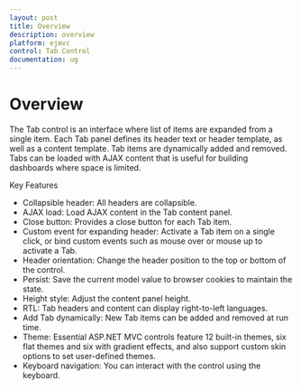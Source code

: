 ```yaml
---
layout: post
title: Overview
description: overview
platform: ejmvc
control: Tab Control
documentation: ug
---
```


# Overview

The Tab control is an interface where list of items are expanded from a single item. Each Tab panel defines its header text or header template, as well as a content template. Tab items are dynamically added and removed. Tabs can be loaded with AJAX content that is useful for building dashboards where space is limited.

Key Features

* Collapsible header: All headers are collapsible.
* AJAX load: Load AJAX content in the Tab content panel.
* Close button: Provides a close button for each Tab item.
* Custom event for expanding header: Activate a Tab item on a single click, or bind custom events such as mouse over or mouse up to activate a Tab.
* Header orientation: Change the header position to the top or bottom of the control.
* Persist: Save the current model value to browser cookies to maintain the state.
* Height style: Adjust the content panel height.
* RTL: Tab headers and content can display right-to-left languages.
* Add Tab dynamically: New Tab items can be added and removed at run time.
* Theme: Essential ASP.NET MVC controls feature 12 built-in themes, six flat themes and six with gradient effects, and also support custom skin options to set user-defined themes.
* Keyboard navigation: You can interact with the control using the keyboard. 
